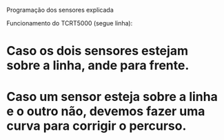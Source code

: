 Programação dos sensores explicada

Funcionamento do TCRT5000 (segue linha):
# Caso os dois sensores estejam sobre a linha, ande para frente.
# Caso um sensor esteja sobre a linha e o outro não, devemos fazer uma curva para corrigir o percurso.
